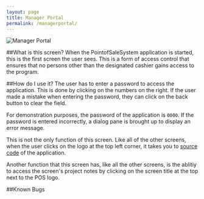 ```yaml
---
layout: page
title: Manager Portal 
permalink: /managerportal/
---
```

![Manager Portal](/assets/ManagerPortalGUI.png)

##What is this screen?
When the PointofSaleSystem application is started, this is the first screen the user sees. This is a form of access control that ensures that no persons other than the designated cashier gains access to the program. 

##How do I use it?
The user has to enter a password to access the application. This is done by clicking on the numbers on the right. If the user made a mistake when entering the password, they can click on the back button to clear the field. 

For demonstration purposes, the password of the application is `0000`. If the password is entered incorrectly, a dialog pane is brought up to display an error message. 

This is not the only function of this screen. Like all of the other screens, when the user clicks on the logo at the top left corner, it takes you to [source code](https://github.com/iggnoreza/PointOfSaleSystem) of the application. 

Another function that this screen has, like all the other screens, is the ablitiy to access the screen's project notes by clicking on the screen title at the top next to the POS logo.

##Known Bugs